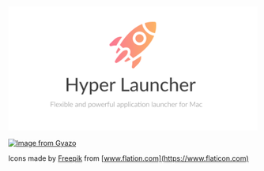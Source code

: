 ![logo](/assets/Hyper&#32;Launcher&#32;LP.png)

[![Image from Gyazo](https://i.gyazo.com/0bf68bec06da7d3cdc09ff1cf472261d.png)](https://gyazo.com/0bf68bec06da7d3cdc09ff1cf472261d)

Icons made by [Freepik](https://www.flaticon.com/authors/freepik) from [www.flation.com](https://www.flaticon.com)
